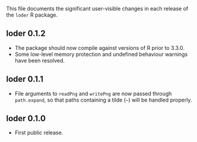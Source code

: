 This file documents the significant user-visible changes in each release of the `loder` R package.

## loder 0.1.2

- The package should now compile against versions of R prior to 3.3.0.
- Some low-level memory protection and undefined behaviour warnings have been resolved.

## loder 0.1.1

- File arguments to `readPng` and `writePng` are now passed through `path.expand`, so that paths containing a tilde (`~`) will be handled properly.

## loder 0.1.0

- First public release.

